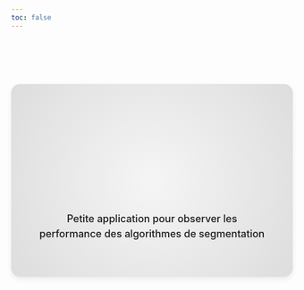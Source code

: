 ```yaml
---
toc: false
---
```


<div class="hero">
  <h1>CRaTT</h1>
  <h2> Petite application pour observer les performance des algorithmes de segmentation </h2>
</div>

<style>
.hero {
  /* Mise en page de base */
  display: flex;
  flex-direction: column;
  align-items: center;
  justify-content: center;
  text-align: center;
  font-family: var(--sans-serif);
  
  /* Marges et espacement */
  margin: 4rem 0;
  padding: 3rem 2rem;

  /* Arrière-plan doux */
  background: radial-gradient(circle, #f5f5f5 0%, #dddddd 100%);
  border-radius: 1rem;

  /* Légère ombre portée */
  box-shadow: 0 4px 10px rgba(0, 0, 0, 0.07);

  /* Pour gérer l’éventuelle césure (si supporté) */
  text-wrap: balance;
}

.hero h1 {
  /* Organisation de l’espace autour du titre */
  margin: 1rem 0;
  padding: 1rem 0;

  /* Grande police pour le titre */
  font-size: clamp(3rem, 10vw, 6rem);
  font-weight: 900;
  line-height: 1.2;
  
  /* Effet de dégradé dans le texte */
  background: linear-gradient(30deg, var(--theme-foreground-focus), currentColor);
  -webkit-background-clip: text;
  -webkit-text-fill-color: transparent;
  background-clip: text;

  /* Transition subtile au survol */
  transition: transform 0.3s ease;
}

.hero h1:hover {
  /* Léger agrandissement au hover */
  transform: scale(1.05);
}

.hero h2 {
  /* Mise en forme du sous-titre */
  margin: 0 auto;
  max-width: 40rem;
  font-size: 1.125rem;
  font-weight: 500;
  line-height: 1.5;
  color: var(--theme-foreground-muted);
  
  /* Espace supplémentaire si souhaité */
  margin-top: 0.5rem;
}

@media (min-width: 640px) {
  .hero {
    margin: 6rem 0;
    padding: 4rem 3rem;
  }

  .hero h1 {
    font-size: clamp(4rem, 8vw, 7rem);
  }
}

</style>
